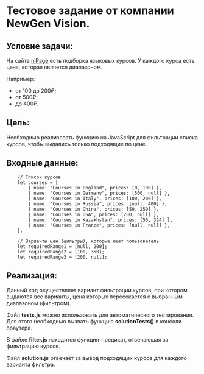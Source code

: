 # Тестовое задание от компании NewGen Vision.

## Условие задачи:

На сайте [niPage](https://www.unipage.net/) есть подборка языковых курсов. У каждого курса есть цена, которая является диапазоном.

Например:

+ от 100 до 200₽;
+ от 500₽;
+ до 400₽.

## Цель:

Необходимо реализовать функцию на JavaScript для фильтрации списка курсов, чтобы выдались только подходящие по цене.

## Входные данные:

```
    // Список курсов
    let courses = [
        { name: "Courses in England", prices: [0, 100] }, 
        { name: "Courses in Germany", prices: [500, null] }, 
        { name: "Courses in Italy", prices: [100, 200] }, 
        { name: "Courses in Russia", prices: [null, 400] },
        { name: "Courses in China", prices: [50, 250] },
        { name: "Courses in USA", prices: [200, null] },
        { name: "Courses in Kazakhstan", prices: [56, 324] },
        { name: "Courses in France", prices: [null, null] },
    ];

    // Варианты цен (фильтры), которые ищет пользователь
    let requiredRange1 = [null, 200];
    let requiredRange2 = [100, 350];
    let requiredRange3 = [200, null];
```

## Реализация:

Данный код осуществляет вариант фильтрации курсов, при котором выдаются все варианты, цена которых пересекается с выбранным диапазоном (фильтром).

Файл **tests.js** можно использовать для автоматического тестирования. Для этого необходимо вызвать функцию **solutionTests()** в консоли браузера.

В файле **filter.js** находится функция-предикат, отвечающая за фильтрацию курсов.

Файл **solution.js** отвечает за вывод подходящих курсов для каждого варианта фильтра.